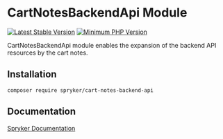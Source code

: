 # CartNotesBackendApi Module
[![Latest Stable Version](https://poser.pugx.org/spryker/cart-notes-backend-api/v/stable.svg)](https://packagist.org/packages/spryker/cart-notes-backend-api)
[![Minimum PHP Version](https://img.shields.io/badge/php-%3E%3D%208.0-8892BF.svg)](https://php.net/)

CartNotesBackendApi module enables the expansion of the backend API resources by the cart notes.

## Installation

```
composer require spryker/cart-notes-backend-api
```

## Documentation

[Spryker Documentation](https://docs.spryker.com)
